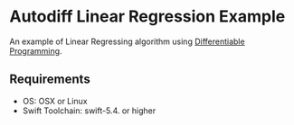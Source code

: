 # Autodiff Linear Regression Example

An example of Linear Regressing algorithm using [Differentiable Programming](https://github.com/apple/swift/blob/main/docs/DifferentiableProgramming.md). 

## Requirements

- OS: OSX or Linux
- Swift Toolchain: swift-5.4. or higher
